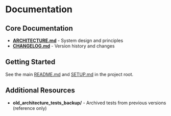 # Documentation

## Core Documentation

- **[ARCHITECTURE.md](ARCHITECTURE.md)** - System design and principles
- **[CHANGELOG.md](CHANGELOG.md)** - Version history and changes

## Getting Started

See the main [README.md](../README.md) and [SETUP.md](../SETUP.md) in the project root.

## Additional Resources

- **old_architecture_tests_backup/** - Archived tests from previous versions (reference only)
